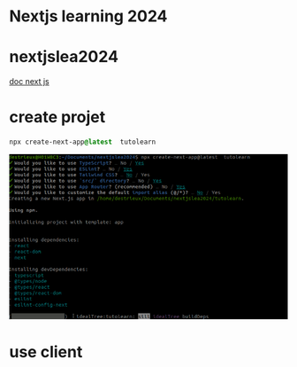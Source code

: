 # Nextjs learning 2024


# nextjslea2024

[doc next js ](https://nextjs.org/learn?utm_source=next-site&utm_medium=navbar)

# create projet

```css
npx create-next-app@latest  tutolearn
```
![alt text](image/install.png)

# use client 

